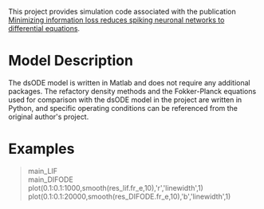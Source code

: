 This project provides simulation code associated with the publication
[Minimizing information loss reduces spiking neuronal networks to differential equations](https://arxiv.org/abs/2411.14801).

# Model Description
The dsODE model is written in Matlab and does not require any additional packages. The refactory density methods and the Fokker-Planck equations used for comparison with the dsODE model in the project are written in Python, and specific operating conditions can be referenced from the original author's project.

# Examples
> main_LIF  
> main_DIFODE  
> plot(0.1:0.1:1000,smooth(res_lif.fr_e,10),'r','linewidth',1)  
> plot(0.1:0.1:20000,smooth(res_DIFODE.fr_e,10),'b','linewidth',1)  
